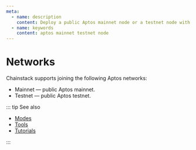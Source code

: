 ```yaml
---
meta:
  - name: description
    content: Deploy a public Aptos mainnet node or a testnet node with the Chainstack managed blockchain services in minutes.
  - name: keywords
    content: aptos mainnet testnet node
---
```


# Networks

Chainstack supports joining the following Aptos networks:

* Mainnet — public Aptos mainnet.
* Testnet — public Aptos testnet.

::: tip See also

* [Modes](/operations/aptos/modes)
* [Tools](/operations/aptos/tools)
* [Tutorials](/tutorials/aptos/)

:::
